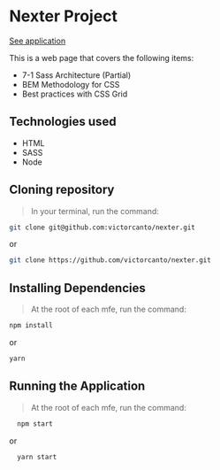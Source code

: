 # Nexter Project

[See application](https://victorcanto.github.io/nexter/)

This is a web page that covers the following items:
 - 7-1 Sass Architecture (Partial)
 - BEM Methodology for CSS
 - Best practices with CSS Grid

## Technologies used
- HTML
- SASS
- Node

## Cloning repository

> In your terminal, run the command:

```bash
git clone git@github.com:victorcanto/nexter.git
```

or

```bash
git clone https://github.com/victorcanto/nexter.git
```

## Installing Dependencies

> At the root of each mfe, run the command:

```bash
npm install
```

or

```bash
yarn
```

## Running the Application

> At the root of each mfe, run the command:

```bash
  npm start
```

or

```bash
  yarn start
```


